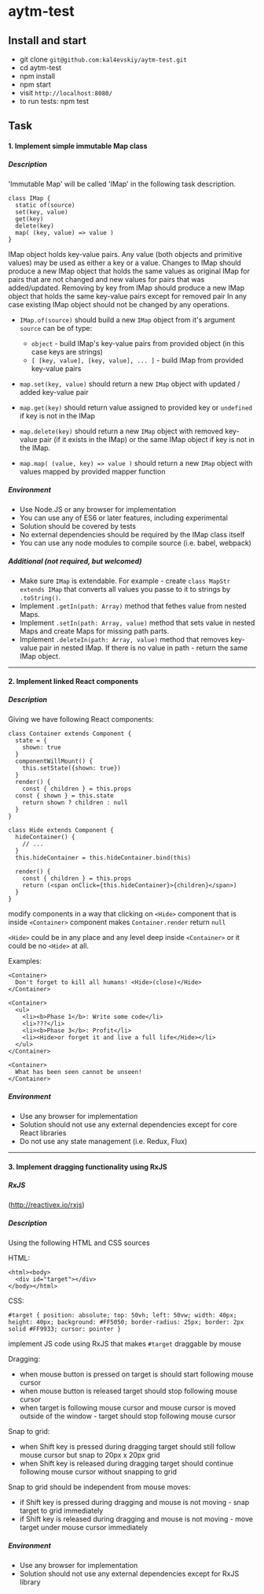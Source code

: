 # aytm-test

## Install and start

* git clone `git@github.com:kal4evskiy/aytm-test.git`
* cd aytm-test
* npm install
* npm start
* visit `http://localhost:8080/`
* to run tests: npm test



## Task

#### 1. Implement simple immutable Map class

##### Description

'Immutable Map' will be called 'IMap' in the following task description.

```
class IMap {
  static of(source)
  set(key, value)
  get(key)
  delete(key)
  map( (key, value) => value )
}
```

IMap object holds key-value pairs.
Any value (both objects and primitive values) may be used as either a key or a value.
Changes to IMap should produce a new IMap object that holds the same values as original IMap for pairs that are not changed and new values for pairs that was added/updated.
Removing by key from IMap should produce a new IMap object that holds the same key-value pairs except for removed pair
In any case existing IMap object should not be changed by any operations.

* `IMap.of(source)` should build a new `IMap` object from it's argument
`source` can be of type:
    * `object` - build IMap's key-value pairs from provided object (in this case keys are strings)
    * `[ [key, value], [key, value], ... ]` - build IMap from provided key-value pairs

* `map.set(key, value)` should return a new `IMap` object with updated / added key-value pair

* `map.get(key)` should return value assigned to provided key or `undefined` if key is not in the IMap

* `map.delete(key)` should return a new `IMap` object with removed key-value pair (if it exists in the IMap) or the same IMap object if key is not in the IMap.

* `map.map( (value, key) => value )` should return a new `IMap` object with values mapped by provided mapper function

##### Environment

* Use Node.JS or any browser for implementation
* You can use any of ES6 or later features, including experimental
* Solution should be covered by tests
* No external dependencies should be required by the IMap class itself
* You can use any node modules to compile source (i.e. babel, webpack)


##### Additional (not required, but welcomed)

* Make sure `IMap` is extendable. For example - create `class MapStr extends IMap` that converts all values you passе to it to strings by `.toString()`.
* Implement `.getIn(path: Array)` method that fethes value from nested Maps.
* Implement `.setIn(path: Array, value)` method that sets value in nested Maps and create Maps for missing path parts.
* Implement `.deleteIn(path: Array, value)` method that removes key-value pair in nested IMap. If there is no value in path - return the same IMap object.



------------------------------
#### 2. Implement linked React components

##### Description

Giving we have following React components:

```
class Container extends Component {
  state = {
    shown: true
  }
  componentWillMount() {
    this.setState({shown: true})
  }
  render() {
    const { children } = this.props
  const { shown } = this.state
    return shown ? children : null
  }
}

class Hide extends Component {
  hideContainer() {
    // ...
  }
  this.hideContainer = this.hideContainer.bind(this)

  render() {
    const { children } = this.props
    return (<span onClick={this.hideContainer}>{children}</span>)
  }
}

```

modify components in a way that clicking on `<Hide>` component that is inside `<Container>` component makes `Container.render` return `null`

`<Hide>` could be in any place and any level deep inside `<Container>` or it could be no `<Hide>` at all.

Examples:

```
<Container>
  Don't forget to kill all humans! <Hide>(close)</Hide>
</Container>

<Container>
  <ul>
    <li><b>Phase 1</b>: Write some code</li>
    <li>???</li>
    <li><b>Phase 3</b>: Profit</li>
    <li><Hide>or forget it and live a full life</Hide></li>
  </ul>
</Container>

<Container>
  What has been seen cannot be unseen!
</Container>
```


##### Environment

* Use any browser for implementation
* Solution should not use any external dependencies except for core React libraries
* Do not use any state management (i.e. Redux, Flux)



------------------------------
#### 3. Implement dragging functionality using RxJS

##### RxJS
(http://reactivex.io/rxjs)

##### Description

Using the following HTML and CSS sources

HTML:
```
<html><body>
  <div id="target"></div>
</body></html>
```

CSS:
```
#target { position: absolute; top: 50vh; left: 50vw; width: 40px; height: 40px; background: #FF5050; border-radius: 25px; border: 2px solid #FF9933; cursor: pointer }
```

implement JS code using RxJS that makes `#target` draggable by mouse

Dragging:
* when mouse button is pressed on target is should start following mouse cursor
* when mouse button is released target should stop following mouse cursor
* when target is following mouse cursor and mouse cursor is moved outside of the window - target should stop following mouse cursor

Snap to grid:
* when Shift key is pressed during dragging target should still follow mouse cursor but snap to 20px x 20px grid
* when Shift key is released during dragging target should continue following mouse cursor without snapping to grid

Snap to grid should be independent from mouse moves:
* if Shift key is pressed during dragging and mouse is not moving - snap target to grid immediately
* if Shift key is released during dragging and mouse is not moving - move target under mouse cursor immediately


##### Environment

* Use any browser for implementation
* Solution should not use any external dependencies except for RxJS library

